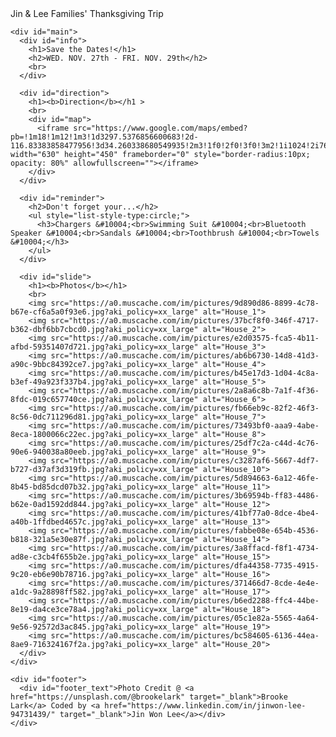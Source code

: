 <!DOCTYPE html>
<html>
  <head>
    <title>Thanksgiving Trip</title>
    <meta name="description" content="Thanksgiving Trip">
    <link rel="stylesheet" href="style/reset.css">
    <link rel="stylesheet" href="style/style.css">
    <link rel="stylesheet" href="style/small.css" media="(max-width:630px)">
    <link href="https://fonts.googleapis.com/css?family=Roboto+Slab&display=swap" rel="stylesheet">
    <link href="https://fonts.googleapis.com/css?family=Poiret+One&display=swap" rel="stylesheet">
    <meta name="viewport" content="width=device-width, initial-scale=1">
  </head>

  <body>
    <div id="head">
      <div id="head_text">Jin & Lee Families' Thanksgiving Trip</div>
    </div>

    <div id="main">
      <div id="info">
        <h1>Save the Dates!</h1>
        <h2>WED. NOV. 27th - FRI. NOV. 29th</h2>
        <br>
      </div>

      <div id="direction">
        <h1><b>Direction</b></h1 >
        <br>
        <div id="map">
          <iframe src="https://www.google.com/maps/embed?pb=!1m18!1m12!1m3!1d3297.5376856600683!2d-116.83383858477956!3d34.260338680549935!2m3!1f0!2f0!3f0!3m2!1i1024!2i768!4f13.1!3m3!1m2!1s0x80c4b5ba0f6859c7%3A0x6c9067455d0032e3!2s740%20Irving%20Way%2C%20Big%20Bear%2C%20CA%2092314!5e0!3m2!1sen!2sus!4v1573784872897!5m2!1sen!2sus" width="630" height="450" frameborder="0" style="border-radius:10px; opacity: 80%" allowfullscreen=""></iframe>
        </div>
      </div>

      <div id="reminder">
        <h2>Don't forget your...</h2>
        <ul style="list-style-type:circle;">
          <h3>Chargers &#10004;<br>Swimming Suit &#10004;<br>Bluetooth Speaker &#10004;<br>Sandals &#10004;<br>Toothbrush &#10004;<br>Towels &#10004;</h3>
        </ul>
      </div>
    
      <div id="slide">
        <h1><b>Photos</b></h1>
        <br>
        <img src="https://a0.muscache.com/im/pictures/9d890d86-8899-4c78-b67e-cf6a5a0f93e6.jpg?aki_policy=xx_large" alt="House_1">
        <img src="https://a0.muscache.com/im/pictures/37bcf8f0-346f-4717-b362-dbf6bb7cbcd0.jpg?aki_policy=xx_large" alt="House_2">
        <img src="https://a0.muscache.com/im/pictures/e2d03575-fca5-4b11-afbd-59351407d721.jpg?aki_policy=xx_large" alt="House_3">
        <img src="https://a0.muscache.com/im/pictures/ab6b6730-14d8-41d3-a90c-9bbc84392ce7.jpg?aki_policy=xx_large" alt="House_4">
        <img src="https://a0.muscache.com/im/pictures/b45e17d3-1d04-4c8a-b3ef-49a923f337b4.jpg?aki_policy=xx_large" alt="House_5">
        <img src="https://a0.muscache.com/im/pictures/2a8a6c8b-7a1f-4f36-8fdc-019c657740ce.jpg?aki_policy=xx_large" alt="House_6">
        <img src="https://a0.muscache.com/im/pictures/fb66eb9c-82f2-46f3-8c56-0dc711296d81.jpg?aki_policy=xx_large" alt="House_7">
        <img src="https://a0.muscache.com/im/pictures/73493bf0-aaa9-4abe-8eca-1800066c22ec.jpg?aki_policy=xx_large" alt="House_8">
        <img src="https://a0.muscache.com/im/pictures/25df7c2a-c44d-4c76-90e6-940038a80eeb.jpg?aki_policy=xx_large" alt="House_9">
        <img src="https://a0.muscache.com/im/pictures/c3287af6-5667-4df7-b727-d37af3d319fb.jpg?aki_policy=xx_large" alt="House_10">
        <img src="https://a0.muscache.com/im/pictures/5d894663-6a12-46fe-8b45-bd85dcd07b32.jpg?aki_policy=xx_large" alt="House_11">
        <img src="https://a0.muscache.com/im/pictures/3b69594b-ff83-4486-b62e-0ad1592dd844.jpg?aki_policy=xx_large" alt="House_12">
        <img src="https://a0.muscache.com/im/pictures/41bf77a0-8dce-4be4-a40b-1ffdbed4657c.jpg?aki_policy=xx_large" alt="House_13">
        <img src="https://a0.muscache.com/im/pictures/fabbe08e-654b-4536-b818-321a5e30e87f.jpg?aki_policy=xx_large" alt="House_14">
        <img src="https://a0.muscache.com/im/pictures/3a8ffacd-f8f1-4734-ad8e-c3cb4f655b2e.jpg?aki_policy=xx_large" alt="House_15">
        <img src="https://a0.muscache.com/im/pictures/dfa44358-7735-4915-9c20-eb6e90b78716.jpg?aki_policy=xx_large" alt="House_16">
        <img src="https://a0.muscache.com/im/pictures/371466d7-8cde-4e4e-a1dc-9a28898ff582.jpg?aki_policy=xx_large" alt="House_17">
        <img src="https://a0.muscache.com/im/pictures/b6ed2288-ffc4-44be-8e19-da4ce3ce78a4.jpg?aki_policy=xx_large" alt="House_18">
        <img src="https://a0.muscache.com/im/pictures/05c1e82a-5565-4a64-9e56-92572d3ac845.jpg?aki_policy=xx_large" alt="House_19">
        <img src="https://a0.muscache.com/im/pictures/bc584605-6136-44ea-8ae9-716324167f2a.jpg?aki_policy=xx_large" alt="House_20">
      </div>
    </div>

    <div id="footer">
      <div id="footer_text">Photo Credit @ <a href="https://unsplash.com/@brookelark" target="_blank">Brooke Lark</a> Coded by <a href="https://www.linkedin.com/in/jinwon-lee-94731439/" target="_blank">Jin Won Lee</a></div>
    </div>
  </body>
</html>